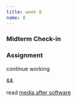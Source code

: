 ```yaml
---
title: week 8
name: 8
---
```


<h3 class="text-muted">Midterm Check-in</h3>


<h3 class="text-muted">Assignment</h3>

continue working

&&

read <a href="{{site.url}}/media/pdfs/Manovich.Media_after_software.2012.pdf" class="inline" target="_blank">media after software</a>

<!-- <div data-gist-id="b838c27f16190179941f"></div> -->